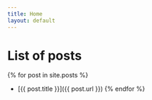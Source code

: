 ```yaml
---
title: Home 
layout: default
---
```



# List of posts

{% for post in site.posts %}
* [{{ post.title }}]({{ post.url }})
{% endfor %}
